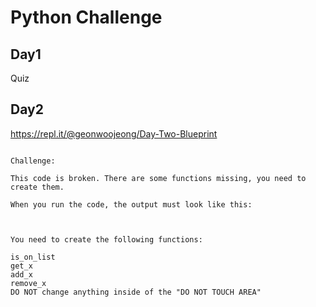# Python Challenge

## Day1

Quiz

## Day2

https://repl.it/@geonwoojeong/Day-Two-Blueprint

```

Challenge:

This code is broken. There are some functions missing, you need to create them.

When you run the code, the output must look like this:



You need to create the following functions:

is_on_list
get_x
add_x
remove_x
DO NOT change anything inside of the "DO NOT TOUCH AREA"

```
